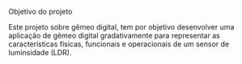 Objetivo do projeto

Este projeto sobre gêmeo digital, tem por objetivo desenvolver uma aplicação de gêmeo digital gradativamente para representar as características físicas, funcionais e operacionais de um sensor de luminsidade (LDR).
